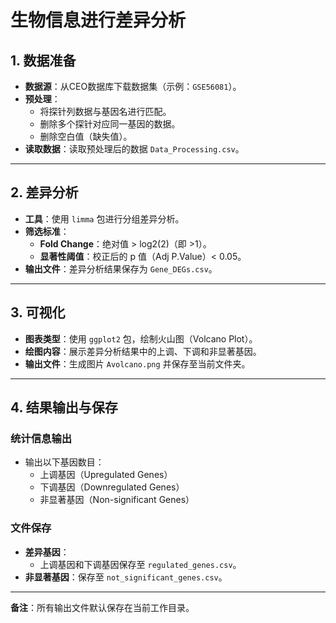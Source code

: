 # 生物信息进行差异分析

## 1. 数据准备
- **数据源**：从CEO数据库下载数据集（示例：`GSE56081`）。
- **预处理**：
  - 将探针列数据与基因名进行匹配。
  - 删除多个探针对应同一基因的数据。
  - 删除空白值（缺失值）。
- **读取数据**：读取预处理后的数据 `Data_Processing.csv`。

---

## 2. 差异分析
- **工具**：使用 `limma` 包进行分组差异分析。
- **筛选标准**：
  - **Fold Change**：绝对值 > log2(2)（即 >1）。
  - **显著性阈值**：校正后的 p 值（Adj P.Value）< 0.05。
- **输出文件**：差异分析结果保存为 `Gene_DEGs.csv`。

---

## 3. 可视化
- **图表类型**：使用 `ggplot2` 包，绘制火山图（Volcano Plot）。
- **绘图内容**：展示差异分析结果中的上调、下调和非显著基因。
- **输出文件**：生成图片 `Avolcano.png` 并保存至当前文件夹。

---

## 4. 结果输出与保存
### 统计信息输出
- 输出以下基因数目：
  - 上调基因（Upregulated Genes）
  - 下调基因（Downregulated Genes）
  - 非显著基因（Non-significant Genes）

### 文件保存
- **差异基因**：
  - 上调基因和下调基因保存至 `regulated_genes.csv`。
- **非显著基因**：保存至 `not_significant_genes.csv`。

---

**备注**：所有输出文件默认保存在当前工作目录。